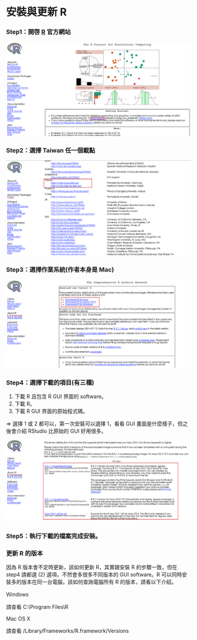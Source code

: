 # 安裝與更新 R

### Step1：開啓 [R](http://www.r-project.org) 官方網站

![Download R - Step1](../image/environment_settings/download-1.png)

### Step2：選擇 Taiwan 任一個載點

![Download R - Step2](../image/environment_settings/download-2.png)

### Step3：選擇作業系統(作者本身是 Mac)

![Download R - Step3](../image/environment_settings/download-3.png)

### Step4：選擇下載的項目(有三種)

1. 下載 R 且包含 R GUI 界面的 software。
2. 下載 R。
3. 下載 R GUI 界面的原始程式碼。

=> 選擇 1 或 2 都可以，第一次安裝可以選擇 1，看看 GUI 畫面是什麼樣子，但之後會介紹 RStudio 比原始的 GUI 好用很多。

![Download R - Step4](../image/environment_settings/download-4.png)

### Step5：執行下載的檔案完成安裝。

### 更新 R 的版本
因為 R 版本會不定時更新，該如何更新 R，其實跟安裝 R 的步驟一致，但在 step4 請都選 (2) 選項，不然會多很多不同版本的 GUI software。R 可以同時安裝多的版本在同一台電腦，該如何查詢電腦所有 R 的版本，請看以下介紹。

Ｗindows

請查看 C:\Program Files\R

Mac OS X

請查看 /Library/Frameworks/R.framework/Versions
